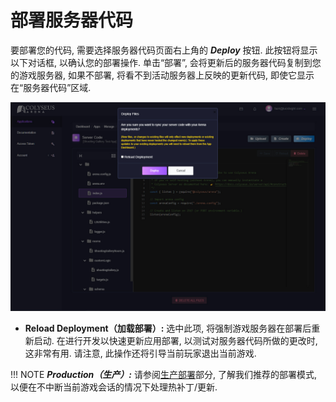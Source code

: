 # 部署服务器代码

要部署您的代码, 需要选择服务器代码页面右上角的 ***Deploy*** 按钮. 此按钮将显示以下对话框, 以确认您的部署操作. 单击“部署”, 会将更新后的服务器代码复制到您的游戏服务器, 如果不部署, 将看不到活动服务器上反映的更新代码, 即使它显示在“服务器代码”区域.

![部署代码](../../images/deploy-code.jpg)

- **Reload Deployment（加载部署）:** 选中此项, 将强制游戏服务器在部署后重新启动. 在进行开发以快速更新应用部署, 以测试对服务器代码所做的更改时, 这非常有用. 请注意, 此操作还将引导当前玩家退出当前游戏.

!!! NOTE
    ***Production（生产）:*** 请参阅[生产部署](../../production/deploy-prod-application/)部分, 了解我们推荐的部署模式, 以便在不中断当前游戏会话的情况下处理热补丁/更新.



